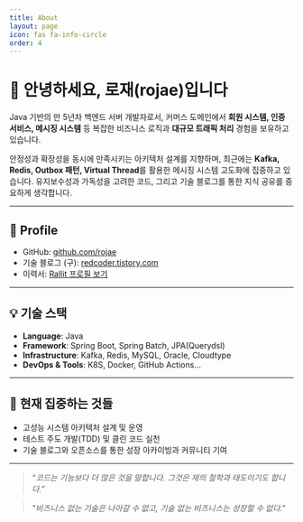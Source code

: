 ```yaml
---
title: About
layout: page
icon: fas fa-info-circle
order: 4
---
```


# 👋 안녕하세요, 로재(rojae)입니다

Java 기반의 만 5년차 백엔드 서버 개발자로서, 커머스 도메인에서 **회원 시스템, 인증 서비스, 메시징 시스템** 등 복잡한 비즈니스 로직과 **대규모 트래픽 처리** 경험을 보유하고 있습니다.

안정성과 확장성을 동시에 만족시키는 아키텍처 설계를 지향하며, 최근에는 **Kafka, Redis, Outbox 패턴, Virtual Thread**를 활용한 메시징 시스템 고도화에 집중하고 있습니다. 유지보수성과 가독성을 고려한 코드, 그리고 기술 블로그를 통한 지식 공유를 중요하게 생각합니다.

---

## 🔗 Profile

- GitHub: [github.com/rojae](https://github.com/rojae)
- 기술 블로그 (구): [redcoder.tistory.com](https://redcoder.tistory.com/)
- 이력서: [Rallit 프로필 보기](https://www.rallit.com/hub/resumes/781874/%EC%98%A4%EC%9E%AC%EC%84%B1)

---

## 💡 기술 스택

- **Language**: Java  
- **Framework**: Spring Boot, Spring Batch, JPA(Querydsl)
- **Infrastructure**: Kafka, Redis, MySQL, Oracle, Cloudtype  
- **DevOps & Tools**: K8S, Docker, GitHub Actions...

---

## 🎯 현재 집중하는 것들

- 고성능 시스템 아키텍처 설계 및 운영  
- 테스트 주도 개발(TDD) 및 클린 코드 실천  
- 기술 블로그와 오픈소스를 통한 성장 아카이빙과 커뮤니티 기여

---

> _“코드는 기능보다 더 많은 것을 말합니다. 그것은 제의 철학과 태도이기도 합니다.”_

> _"비즈니스 없는 기술은 나아갈 수 없고, 기술 없는 비즈니스는 성장할 수 없다."_
